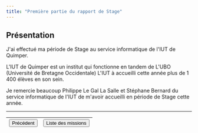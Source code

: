 ```yaml
---
title: "Première partie du rapport de Stage"
---
```

## Présentation
J'ai effectué ma période de Stage au service informatique de l'IUT de Quimper.

L'IUT de Quimper est un institut qui fonctionne en tandem de L'UBO (Université de Bretagne Occidentale)
L'IUT à accueilli cette année plus de 1 400 élèves en son sein. 

Je remercie beaucoup Philippe Le Gal La Salle et Stéphane Bernard du service informatique de l'IUT de m'avoir accueilli en période de Stage cette année.

***
|<button onclick="window.location.href='https://vhascoet-pro.github.io/portfolio-bts.github.io/';">Précédent</button>|<button onclick="window.location.href='https://vhascoet-pro.github.io/portfolio-bts.github.io/rds2/rds2_2';">Liste des missions</button>|
|-|-|